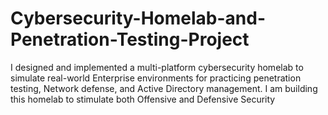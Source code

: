 # Cybersecurity-Homelab-and-Penetration-Testing-Project
I designed and implemented a multi-platform cybersecurity homelab to simulate real-world Enterprise environments for practicing penetration testing, Network defense, and Active Directory management. I am building this homelab to stimulate both Offensive and Defensive Security
